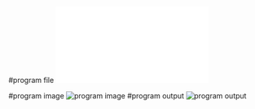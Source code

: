 #program file
![program file](producer_consumer_526.py)

#program image
![program image](producer_consumer_program.ppg)
#program output
![program output](producer_consumer_output.ppg)




